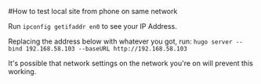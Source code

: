 #How to test local site from phone on same network

Run `ipconfig getifaddr en0` to see your IP Address.

Replacing the address below with whatever you got, run:
`hugo server --bind 192.168.58.103 --baseURL http://192.168.58.103`

It's possible that network settings on the network you're on will prevent this working.